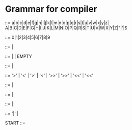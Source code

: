 # Grammar for compiler
<ALPHANUM> ::= a|b|c|d|e|f|g|h|i|j|k|l|m|n|o|p|q|r|s|t|u|v|w|x|y|z|
			A|B|C|D|E|F|G|H|I|J|K|L|M|N|O|P|Q|R|S|T|U|V|W|X|Y|Z|"|'|$

<DIGIT> ::= 0|1|2|3|4|5|6|7|8|9

<NUMBER> ::= <DIGIT>
           | <DIGIT> <NUMBER> 

<WORD> ::= <ALPHA> <WORD>
		 | <ALPHA> <WORD> <NUMBER> <WORD>
		 | EMPTY


<WORD-LIST> ::= <WORD>
             |  <WORD> <WORD-LIST>

<REDIRECTION> ::=  '>' <WORD>
                |  '<' <WORD>
                |  <NUMBER> '>' <WORD>
                |  <NUMBER> '<' <WORD>
                |  '>>' <WORD>
                |  <NUMBER> '>>' <WORD>
                |  '<<' <WORD>
                |  <NUMBER> '<<' <WORD>

<REDIRECTION-LIST> ::= <REDIRECTION>
                    |  <REDIRECTION> <REDIRECTION-LIST>

<SIMPLE-COMMAND-ELEMENT> ::= <WORD>  |  <REDIRECTION-LIST>

<SIMPLE-COMMAND> ::=  <SIMPLE-COMMAND-ELEMENT>
                   |  <SIMPLE-COMMAND-ELEMENT> <SIMPLE-COMMAND>


<PIPELINE> ::= <SIMPLE-COMMAND> '|' <PIPELINE>  |  <SIMPLE-COMMAND>

START ::= <PIPELINE>